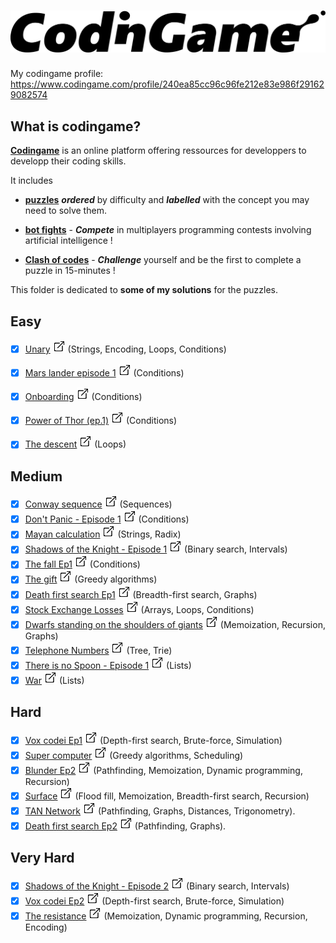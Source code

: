 # ![codingame-banner](codingame_banner.png)

My codingame profile: https://www.codingame.com/profile/240ea85cc96c96fe212e83e986f291629082574

## What is codingame?

[**Codingame**](https://www.codingame.com/training) is an online platform offering ressources for developpers to developp their coding skills.

It includes

* [**puzzles**](https://www.codingame.com/training) **_ordered_** by difficulty and **_labelled_** with the concept you may need to solve them.

* [**bot fights**](https://www.codingame.com/multiplayer/bot-programming) - **_Compete_** in multiplayers programming contests involving artificial intelligence !

* [**Clash of codes**](https://www.codingame.com/multiplayer/clashofcode) - **_Challenge_** yourself and be the first to complete a puzzle in 15-minutes !


This folder is dedicated to **some of my solutions** for the puzzles.


## Easy
- [x] [Unary](Easy/unary.py) [![](link.png)](https://www.codingame.com/training/easy/unary) (Strings, Encoding, Loops, Conditions)
- [x] [Mars lander episode 1](Easy/mars-lander-episode-1.cpp) [![](link.png)](https://www.codingame.com/training/easy/mars-lander-episode-1) (Conditions)
- [x] [Onboarding](Easy/onboarding.cpp) [![](link.png)](https://www.codingame.com/training/easy/onboarding) (Conditions)
- [x] [Power of Thor (ep.1)](Easy/power-of-thor-1.py) [![](link.png)](https://www.codingame.com/training/easy/power-of-thor-episode-1) (Conditions)
- [x] [The descent](Easy/the-descent.cpp) [![](link.png)](https://www.codingame.com/training/easy/the-descent) (Loops)


## Medium
- [x] [Conway sequence](Medium/conway-sequence.py) [![](link.png)](https://www.codingame.com/training/medium/conway-sequence) (Sequences)
- [x] [Don't Panic - Episode 1](Medium/don't-panic-episode-1.cpp) [![](link.png)](https://www.codingame.com/training/medium/don't-panic-episode-1) (Conditions)
- [x] [Mayan calculation](Medium/mayan-calculation.cpp) [![](link.png)](https://www.codingame.com/training/medium/mayan-calculation) (Strings, Radix)
- [x] [Shadows of the Knight - Episode 1](Medium/shadows-of-the-knight-episode-1.cpp) [![](link.png)](https://www.codingame.com/training/medium/shadows-of-the-knight-episode-1) (Binary search, Intervals)
- [x] [The fall Ep1](Medium/the-fall-ep1.cpp) [![](link.png)](https://www.codingame.com/training/medium/the-fall-episode-1) (Conditions)
- [x] [The gift](Medium/the-gift.cpp) [![](link.png)](https://www.codingame.com/training/medium/the-gift) (Greedy algorithms)
- [x] [Death first search Ep1](Medium/death-first-search-ep1.py) [![](link.png)](https://www.codingame.com/training/medium/death-first-search-episode-1) (Breadth-first search, Graphs)
- [x] [Stock Exchange Losses](Medium/stock_exchange_losses.py) [![](link.png)](https://www.codingame.com/training/medium/stock-exchange-losses) (Arrays, Loops, Conditions)
- [x] [Dwarfs standing on the shoulders of giants](Medium/dwarfs_standing_on_the_shoulders_of_giants.py) [![](link.png)](https://www.codingame.com/training/medium/dwarfs-standing-on-the-shoulders-of-giants) (Memoization, Recursion, Graphs)
- [x] [Telephone Numbers](Medium/telephone-numbers.cpp) [![](link.png)](https://www.codingame.com/training/medium/telephone-numbers) (Tree, Trie)
- [x] [There is no Spoon - Episode 1](Medium/there-is-no-spoon-episode-1.cpp) [![](link.png)](https://www.codingame.com/training/medium/there-is-no-spoon-episode-1) (Lists)
- [x] [War](Medium/war.cpp) [![](link.png)](https://www.codingame.com/training/medium/winamax-battle) (Lists)

## Hard
- [x] [Vox codei Ep1](Hard/vox-codei-ep1.cpp) [![](link.png)](https://www.codingame.com/training/hard/vox-codei-episode-1) (Depth-first search, Brute-force, Simulation)
- [x] [Super computer](Hard/super-computer.cpp) [![](link.png)](https://www.codingame.com/training/hard/super-computer) (Greedy algorithms, Scheduling)
- [x] [Blunder Ep2](Hard/blunder-ep2.py) [![](link.png)](https://www.codingame.com/training/hard/blunder-episode-2) (Pathfinding, Memoization, Dynamic programming, Recursion)
- [x] [Surface](Hard/surface.cpp) [![](link.png)](https://www.codingame.com/training/hard/surface) (Flood fill, Memoization, Breadth-first search, Recursion)
- [x] [TAN Network](Hard/tan_network.py) [![](link.png)](https://www.codingame.com/ide/puzzle/tan-network) (Pathfinding, Graphs, Distances, Trigonometry).
- [x] [Death first search Ep2](Hard/death-first-search-ep2.py) [![](link.png)](https://www.codingame.com/training/hard/death-first-search-episode-2) (Pathfinding, Graphs).

## Very Hard
- [x] [Shadows of the Knight - Episode 2](Very-hard/shadows-of-the-knight-episode-2.py) [![](link.png)](https://www.codingame.com/training/expert/shadows-of-the-knight-episode-2) (Binary search, Intervals)
- [x] [Vox codei Ep2](Very-hard/vox-codei-ep2.cpp) [![](link.png)](https://www.codingame.com/training/hard/vox-codei-episode-2) (Depth-first search, Brute-force, Simulation)
- [x] [The resistance](Very-hard/the-resistance.py) [![](link.png)](https://www.codingame.com/training/expert/the-resistance) (Memoization, Dynamic programming, Recursion, Encoding)
